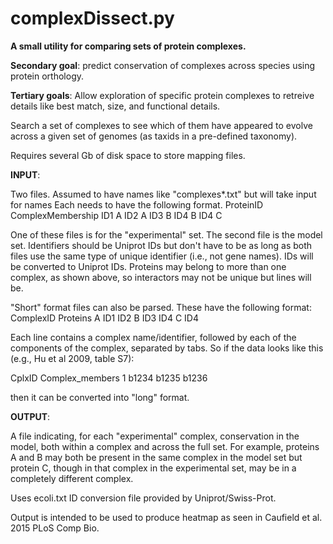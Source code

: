 # complexDissect.py
**A small utility for comparing sets of protein complexes.**

**Secondary goal**: predict conservation of complexes across species using
protein orthology.

**Tertiary goals**: 
Allow exploration of specific protein complexes to 
retreive details like best match, size, and functional details.

Search a set of complexes to see which of them have appeared to evolve across a
given set of genomes (as taxids in a pre-defined taxonomy).

Requires several Gb of disk space to store mapping files.

**INPUT**: 

Two files. Assumed to have names like "complexes*.txt" 
but will take input for names
Each needs to have the following format.
ProteinID	ComplexMembership
ID1	A
ID2	A
ID3	B
ID4	B
ID4	C

One of these files is for the "experimental" set.
The second file is the model set.
Identifiers should be Uniprot IDs but don't have to be as long as both
files use the same type of unique identifier (i.e., not gene names).
IDs will be converted to Uniprot IDs.
Proteins may belong to more than one complex, as shown above, so
interactors may not be unique but lines will be.

"Short" format files can also be parsed. These have the following format:
ComplexID	Proteins
A	ID1	ID2
B	ID3	ID4
C	ID4

Each line contains a complex name/identifier, followed by each of the
components of the complex, separated by tabs.
So if the data looks like this (e.g., Hu et al 2009, table S7):

CplxID	Complex_members
1	b1234	b1235	b1236

then it can be converted into "long" format.

**OUTPUT**:

A file indicating, for each "experimental" complex, conservation
in the model, both within a complex and across the full set.
For example, proteins A and B may both be present in the same complex
in the model set but protein C, though in that complex in the
experimental set, may be in a completely different complex.

Uses ecoli.txt ID conversion file provided by Uniprot/Swiss-Prot.

Output is intended to be used to produce heatmap as seen in Caufield et al. 2015 PLoS Comp Bio.
